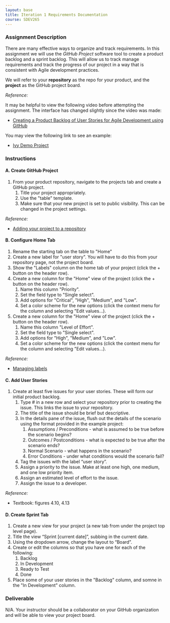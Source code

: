 ```yaml
---
layout: base
title: Iteration 1 Requirements Documentation
course: SDEV265
---
```


### Assignment Description

There are many effective ways to organize and track requirements. In this assignment we will use the _GitHub Project_ software tool to create a product backlog and a sprint backlog. This will allow us to track manage requirements and track the progress of our project in a way that is consistent with Agile development practices.

We will refer to your **repository** as the repo for your product, and the **project** as the GitHub project board.

_Reference:_

It may be helpful to view the following video before attempting the assignment. The interface has changed slightly since the video was made:

- [Creating a Product Backlog of User Stories for Agile Development using GitHub](https://www.youtube.com/watch?v=m8ZxTHSKSKE)

You may view the following link to see an example:

- [Ivy Demo Project](https://github.com/users/mpjovanovich/projects/2/views/4)

### Instructions

#### A. Create GitHub Project

1. From your product repository, navigate to the projects tab and create a GitHub project.
   1. Title your project appropriately.
   1. Use the "table" template.
   1. Make sure that your new project is set to public visibility. This can be changed in the project settings.

_Reference:_

- [Adding your project to a repository](https://docs.github.com/en/issues/planning-and-tracking-with-projects/managing-your-project/adding-your-project-to-a-repository)

#### B. Configure Home Tab

1. Rename the starting tab on the table to "Home"
1. Create a new label for "user story". You will have to do this from your repository page, not the project board.
1. Show the "Labels" column on the home tab of your project (click the + button on the header row).
1. Create a new column for the "Home" view of the project (click the + button on the header row).
   1. Name this column "Priority".
   1. Set the field type to "Single select".
   1. Add options for "Critical", "High", "Medium", and "Low".
   1. Set a color scheme for the new options (click the context menu for the column and selecting "Edit values...).
1. Create a new column for the "Home" view of the project (click the + button on the header row).
   1. Name this column "Level of Effort".
   1. Set the field type to "Single select".
   1. Add options for "High", "Medium", and "Low".
   1. Set a color scheme for the new options (click the context menu for the column and selecting "Edit values...).

_Reference:_

- [Managing labels](https://docs.github.com/en/issues/using-labels-and-milestones-to-track-work/managing-labels)

#### C. Add User Stories

1. Create at least five issues for your user stories. These will form our initial product backlog.
   1. Type # in a new row and select your repository prior to creating the issue. This links the issue to your repository.
   2. The title of the issue should be brief but descriptive.
   3. In the details pane of the issue, flush out the details of the scenario using the format provided in the example project:
      1. Assumptions / Preconditions - what is assumed to be true before the scenario begins?
      2. Outcomes / Postconditions - what is expected to be true after the scenario ends?
      3. Normal Scenario - what happens in the scenario?
      4. Error Conditions - under what conditions would the scenario fail?
   4. Tag the issues with the label “user story”.
   5. Assign a priority to the issue. Make at least one high, one medium, and one low priority item.
   6. Assign an estimated level of effort to the issue.
   7. Assign the issue to a developer.

_Reference:_

- Textbook: figures 4.10, 4.13

#### D. Create Sprint Tab

1. Create a new view for your project (a new tab from under the project top level page).
1. Title the view “Sprint [current date]”, subbing in the current date.
1. Using the dropdown arrow, change the layout to “Board”.
1. Create or edit the columns so that you have one for each of the following:
   1. Backlog
   1. In Development
   1. Ready to Test
   1. Done
1. Place some of your user stories in the "Backlog" column, and somne in the "In Development" column.

### Deliverable

N/A. Your instructor should be a collaborator on your GitHub organization and will be able to view your project board.
